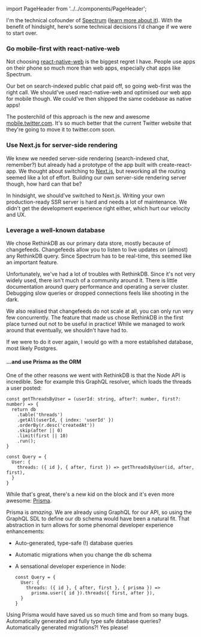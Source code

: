 import PageHeader from '../../components/PageHeader';

<PageHeader title="CTO Regrets: What I'd do differently" />

I'm the technical cofounder of [Spectrum](https://spectrum.chat) ([learn more about it](/blog/2017/10/spectrum)). With the benefit of hindsight, here's some technical decisions I'd change if we were to start over.

### Go mobile-first with react-native-web

Not choosing [react-native-web](https://github.com/necolas/react-native-web) is the biggest regret I have. People use apps on their phone so much more than web apps, especially chat apps like Spectrum.

Our bet on search-indexed public chat paid off, so going web-first was the right call. We should've used react-native-web and optimised our web app for mobile though. We could've then shipped the same codebase as native apps!

The posterchild of this approach is the new and awesome [mobile.twitter.com](https://mobile.twitter.com). It's so much better that the current Twitter website that they're going to move it to twitter.com soon.

### Use Next.js for server-side rendering

We knew we needed server-side rendering (search-indexed chat, remember?) but already had a prototype of the app built with create-react-app. We thought about switching to [Next.js](https://nextjs.org), but reworking all the routing seemed like a lot of effort. Building our own server-side rendering server though, how hard can that be? 

In hindsight, we should've switched to Next.js. Writing your own production-ready SSR server is hard and needs a lot of maintenance. We didn't get the development experience right either, which hurt our velocity and UX.

### Leverage a well-known database

We chose RethinkDB as our primary data store, mostly because of changefeeds. Changefeeds allow you to listen to live updates on (almost) any RethinkDB query. Since Spectrum has to be real-time, this seemed like an important feature.

Unfortunately, we've had a lot of troubles with RethinkDB. Since it's not very widely used, there isn't much of a community around it. There is little documentation around query performance and operating a server cluster. Debugging slow queries or dropped connections feels like shooting in the dark.

We also realised that changefeeds do not scale at all, you can only run very few concurrently. The feature that made us chose RethinkDB in the first place turned out not to be useful in practice! While we managed to work around that eventually, we shouldn't have had to.

If we were to do it over again, I would go with a more established database, most likely Postgres.

#### ...and use Prisma as the ORM

One of the other reasons we went with RethinkDB is that the Node API is incredible. See for example this GraphQL resolver, which loads the threads a user posted:

```JS
const getThreadsByUser = (userId: string, after?: number, first?: number) => {
  return db
    .table('threads')
    .getAll(userId, { index: 'userId' })
    .orderBy(r.desc('createdAt'))
    .skip(after || 0)
    .limit(first || 10)
    .run();
}

const Query = {
  User: {
    threads: ({ id }, { after, first }) => getThreadsByUser(id, after, first),
  }
}
```

While that's great, there's a new kid on the block and it's even more awesome: [Prisma](https://prisma.io).

Prisma is _amazing_. We are already using GraphQL for our API, so using the GraphQL SDL to define our db schema would have been a natural fit. That abstraction in turn allows for some phenomal developer experience enhancements:

- Auto-generated, type-safe (!) database queries
- Automatic migrations when you change the db schema
- A sensational developer experience in Node:

  ```JS
  const Query = {
    User: {
      threads: ({ id }, { after, first }, { prisma }) => 
        prisma.user({ id }).threads({ first, after }),
    }
  }
  ```

Using Prisma would have saved us so much time and from so many bugs. Automatically generated and fully type safe database queries? Automatically generated migrations?! Yes please!
